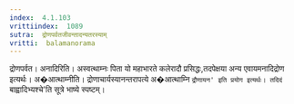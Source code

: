 ```yaml
---
index:  4.1.103
vrittiindex:  1089
sutra:  द्रोणपर्वतजीवन्तादन्यतरस्याम्
vritti:  balamanorama 
---
```


द्रोणपर्वत। अनादिरिति। अस्वत्थाम्नः पिता यो महाभारते कलेरादौ प्रसिद्धः,तदपेक्षया अन्य एवायमनादिद्रोण इत्यर्थः। अ�आत्थाम्नीति। द्रोणाचार्यस्यानन्तरापत्ये अ�आत्थाम्नि `द्रौणायन' इति प्रयोग इत्यर्थः। तदिदं `बाह्वादिभ्यश्चे'ति सूत्रे भाष्ये स्पष्टम्।

